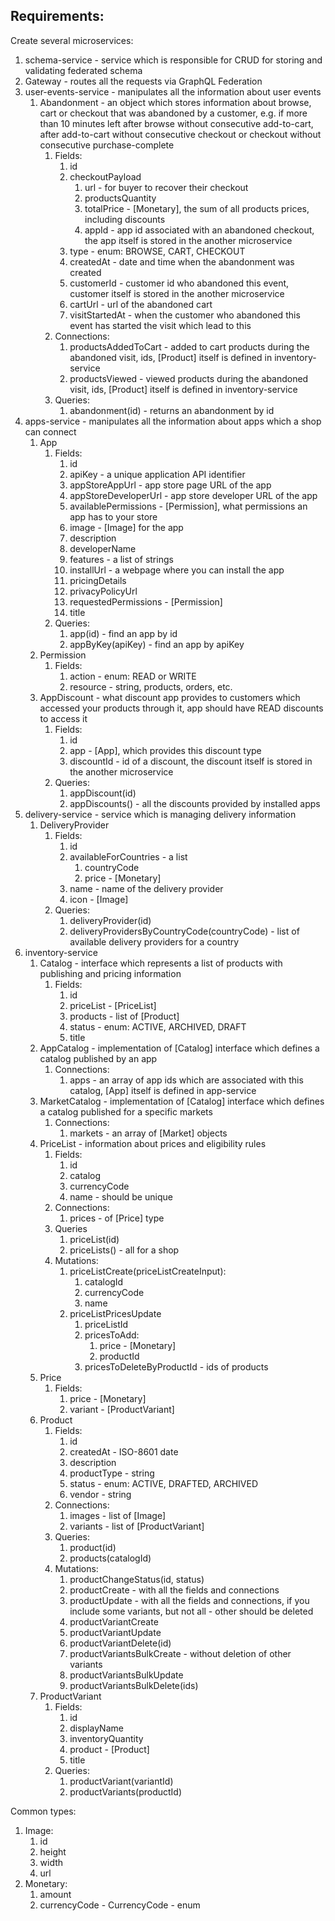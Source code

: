 ## Requirements:
Create several microservices:
1. schema-service - service which is responsible for CRUD for storing and validating federated schema
2. Gateway - routes all the requests via GraphQL Federation
3. user-events-service - manipulates all the information about user events
   1. Abandonment - an object which stores information about browse, cart or checkout that was abandoned by a customer, e.g. if more than 10 minutes left after browse without consecutive add-to-cart, after add-to-cart without consecutive checkout or checkout without consecutive purchase-complete
      1. Fields:
         1. id
         2. checkoutPayload
            1. url - for buyer to recover their checkout
            2. productsQuantity
            3. totalPrice - [Monetary], the sum of all products prices, including discounts
            4. appId - app id associated with an abandoned checkout, the app itself is stored in the another microservice
         3. type - enum: BROWSE, CART, CHECKOUT
         4. createdAt - date and time when the abandonment was created
         5. customerId - customer id who abandoned this event, customer itself is stored in the another microservice
         6. cartUrl - url of the abandoned cart
         7. visitStartedAt - when the customer who abandoned this event has started the visit which lead to this
      2. Connections:
         1. productsAddedToCart - added to cart products during the abandoned visit, ids, [Product] itself is defined in inventory-service
         2. productsViewed - viewed products during the abandoned visit, ids, [Product] itself is defined in inventory-service
      3. Queries:
         1. abandonment(id) - returns an abandonment by id
4. apps-service - manipulates all the information about apps which a shop can connect
   1. App 
      1. Fields:
         1. id
         2. apiKey - a unique application API identifier
         3. appStoreAppUrl - app store page URL of the app
         4. appStoreDeveloperUrl - app store developer URL of the app
         5. availablePermissions - [Permission], what permissions an app has to your store
         6. image - [Image] for the app
         7. description
         8. developerName
         9. features - a list of strings
         10. installUrl - a webpage where you can install the app
         11. pricingDetails
         12. privacyPolicyUrl
         13. requestedPermissions - [Permission]
         14. title
      2. Queries:
         1. app(id) - find an app by id
         2. appByKey(apiKey) - find an app by apiKey
   2. Permission 
      1. Fields:
         1. action - enum: READ or WRITE
         2. resource - string, products, orders, etc.
   3. AppDiscount - what discount app provides to customers which accessed your products through it, app should have READ discounts to access it 
      1. Fields:
         1. id
         2. app - [App], which provides this discount type
         3. discountId - id of a discount, the discount itself is stored in the another microservice
      2. Queries:
         1. appDiscount(id)
         2. appDiscounts() - all the discounts provided by installed apps
5. delivery-service - service which is managing delivery information
   1. DeliveryProvider
      1. Fields:
         1. id
         2. availableForCountries - a list
            1. countryCode
            2. price - [Monetary]
         3. name - name of the delivery provider
         4. icon - [Image]
      2. Queries:
         1. deliveryProvider(id)
         2. deliveryProvidersByCountryCode(countryCode) - list of available delivery providers for a country 
6. inventory-service 
   1. Catalog - interface which represents a list of products with publishing and pricing information
      1. Fields:
         1. id
         2. priceList - [PriceList]
         3. products - list of [Product]
         4. status - enum: ACTIVE, ARCHIVED, DRAFT
         5. title
   2. AppCatalog - implementation of [Catalog] interface which defines a catalog published by an app
      1. Connections:
         1. apps - an array of app ids which are associated with this catalog, [App] itself is defined in app-service
   3. MarketCatalog - implementation of [Catalog] interface which defines a catalog published for a specific markets
      1. Connections:
         1. markets - an array of [Market] objects
   4. PriceList - information about prices and eligibility rules
      1. Fields:
         1. id
         2. catalog
         3. currencyCode
         4. name - should be unique
      2. Connections:
         1. prices - of [Price] type
      3. Queries
         1. priceList(id)
         2. priceLists() - all for a shop
      4. Mutations:
         1. priceListCreate(priceListCreateInput):
            1. catalogId
            2. currencyCode
            3. name
         2. priceListPricesUpdate
            1. priceListId
            2. pricesToAdd:
               1. price - [Monetary]
               2. productId
            3. pricesToDeleteByProductId - ids of products
   5. Price
      1. Fields:
         1. price - [Monetary]
         2. variant - [ProductVariant]
   6. Product
      1. Fields:
         1. id
         2. createdAt - ISO-8601 date
         3. description
         4. productType - string
         5. status - enum: ACTIVE, DRAFTED, ARCHIVED
         6. vendor - string
      2. Connections:
         1. images - list of [Image]
         2. variants - list of [ProductVariant]
      3. Queries:
         1. product(id)
         2. products(catalogId)
      4. Mutations:
         1. productChangeStatus(id, status)
         2. productCreate - with all the fields and connections
         3. productUpdate - with all the fields and connections, if you include some variants, but not all - other should be deleted
         4. productVariantCreate
         5. productVariantUpdate
         6. productVariantDelete(id)
         7. productVariantsBulkCreate - without deletion of other variants
         8. productVariantsBulkUpdate
         9. productVariantsBulkDelete(ids)
   7. ProductVariant
      1. Fields:
         1. id
         2. displayName
         3. inventoryQuantity
         4. product - [Product]
         5. title
      2. Queries:
         1. productVariant(variantId)
         2. productVariants(productId)

Common types:
1. Image:
   1. id
   2. height
   3. width
   4. url
2. Monetary:
   1. amount
   2. currencyCode - CurrencyCode - enum
